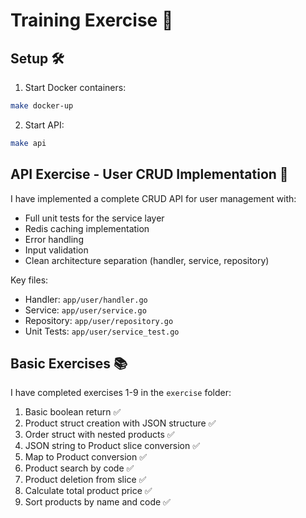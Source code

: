 # Training Exercise 🎯
## Setup 🛠
1. Start Docker containers:
```bash
make docker-up
```
2. Start API:
```bash
make api
```

## API Exercise - User CRUD Implementation 🚀

I have implemented a complete CRUD API for user management with:
- Full unit tests for the service layer
- Redis caching implementation
- Error handling
- Input validation
- Clean architecture separation (handler, service, repository)

Key files:
- Handler: `app/user/handler.go`
- Service: `app/user/service.go` 
- Repository: `app/user/repository.go`
- Unit Tests: `app/user/service_test.go`

## Basic Exercises 📚

I have completed exercises 1-9 in the `exercise` folder:

1. Basic boolean return ✅
2. Product struct creation with JSON structure ✅
3. Order struct with nested products ✅
4. JSON string to Product slice conversion ✅
5. Map to Product conversion ✅
6. Product search by code ✅
7. Product deletion from slice ✅
8. Calculate total product price ✅
9. Sort products by name and code ✅